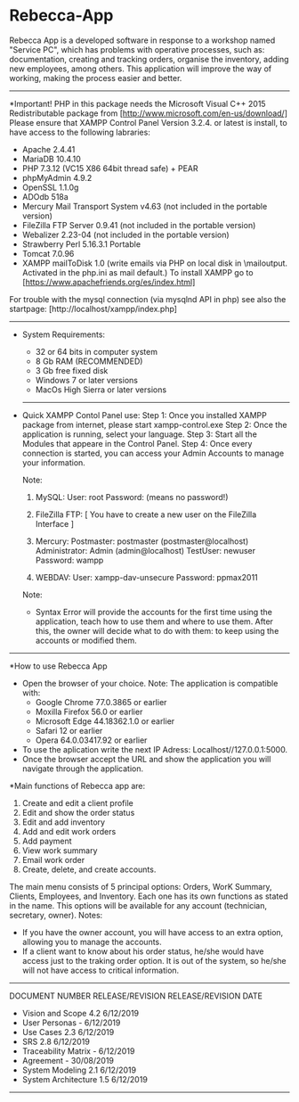 # Rebecca-App
Rebecca App is a developed software in response to a workshop named "Service PC", which has problems with operative processes, such as: documentation, creating and tracking orders, organise the inventory, adding new employees, among others. This application will improve the way of working, making the process easier and better.

---------------------------------------------------------------

*Important! PHP in this package needs the Microsoft Visual C++ 2015 Redistributable package from
[http://www.microsoft.com/en-us/download/]
Please ensure that XAMPP Control Panel Version 3.2.4. or latest is install, to have access to the following labraries:
  + Apache 2.4.41
  + MariaDB 10.4.10
  + PHP 7.3.12 (VC15 X86 64bit thread safe) + PEAR
  + phpMyAdmin 4.9.2
  + OpenSSL 1.1.0g
  + ADOdb 518a
  + Mercury Mail Transport System v4.63 (not included in the portable version)
  + FileZilla FTP Server 0.9.41 (not included in the portable version)
  + Webalizer 2.23-04 (not included in the portable version)
  + Strawberry Perl 5.16.3.1 Portable
  + Tomcat 7.0.96
  + XAMPP mailToDisk 1.0 (write emails via PHP on local disk in <xampp>\mailoutput. Activated in the php.ini as mail default.)
 To install XAMPP go to [https://www.apachefriends.org/es/index.html]
 
 For trouble with the mysql connection (via mysqlnd API in php) see also the startpage:
 [http://localhost/xampp/index.php]
 
 ---------------------------------------------------------------

* System Requirements:
  + 32 or 64 bits in computer system
  + 8 Gb RAM (RECOMMENDED)
  + 3 Gb free fixed disk
  + Windows 7 or later versions
  + MacOs High Sierra or later versions
  
  ---------------------------------------------------------------
  
* Quick XAMPP Contol Panel use:
  Step 1: Once you installed XAMPP package from internet, please start xampp-control.exe
  Step 2: Once the application is running, select your language.
  Step 3: Start all the Modules that appeare in the Control Panel.
  Step 4: Once every connection is started, you can access your Admin Accounts to manage   your information.
  
  Note: 
    1) MySQL:
      User: root
      Password:
      (means no password!)

    2) FileZilla FTP:
      [ You have to create a new user on the FileZilla Interface ]

    3) Mercury:
       Postmaster: postmaster (postmaster@localhost)
       Administrator: Admin (admin@localhost)
       TestUser: newuser
       Password: wampp

    4) WEBDAV:
       User: xampp-dav-unsecure
       Password: ppmax2011
  
  Note:
    + Syntax Error will provide the accounts for the first time using the application, teach how to use them and where to use them. After this, the owner will decide what to do with them: to keep using the accounts or modified them.
    
 ---------------------------------------------------------------
 
 *How to use Rebecca App
  + Open the browser of your choice.
    Note: The application is compatible with: 
      - Google Chrome 77.0.3865 or earlier
      - Moxilla Firefox 56.0 or earlier
      - Microsoft Edge 44.18362.1.0 or earlier
      - Safari 12 or earlier
      - Opera 64.0.03417.92 or earlier
   +  To use the aplication write the next IP Adress: Localhost//127.0.0.1:5000.
   + Once the browser accept the URL and show the application you will navigate through the application.
 
 *Main functions of Rebecca app are:
 
 1. Create and edit a client profile
 2. Edit and show the order status
 3. Edit and add inventory
 4. Add and edit work orders
 5. Add payment
 6. View work summary
 7. Email work order
 8. Create, delete, and create accounts.
 
 The main menu consists of 5 principal options: Orders, WorK Summary, Clients, Employees, and Inventory. Each one has its own  functions as stated in the name. This options will be available for any account (technician, secretary, owner). 
 Notes:
  - If you have the owner account, you will have access to an extra option, allowing you to manage the accounts.
  - If a client want to know about his order status, he/she would have access just to the traking order option. It is out of the system, so he/she will not have access to critical information.
 
 ---------------------------------------------------------------
 
  DOCUMENT NUMBER	     RELEASE/REVISION  	  RELEASE/REVISION DATE
- Vision and Scope          4.2                   6/12/2019 
- User Personas              -                    6/12/2019
- Use Cases                 2.3                   6/12/2019
- SRS                       2.8                   6/12/2019
- Traceability Matrix        -                    6/12/2019
- Agreement                  -                    30/08/2019
- System Modeling           2.1                   6/12/2019
- System Architecture       1.5                   6/12/2019

 ---------------------------------------------------------------



  
  
  
 
  
